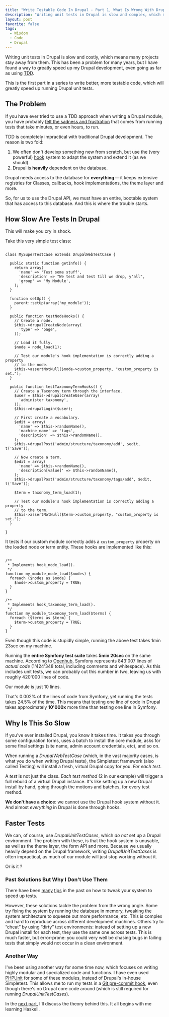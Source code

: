 ```yaml
---
title: "Write Testable Code In Drupal - Part 1, What Is Wrong With Drupal Tests"
description: "Writing unit tests in Drupal is slow and complex, which means many projects stay away from unit tests. This is the first part in a series to write better, more testable code."
layout: post
favorite: false
tags:
  - Wisdom
  - Code
  - Drupal
---
```


Writing unit tests in Drupal is slow and costly, which means many projects stay away from them. This has been a problem for many years, but I have found a way to greatly speed up my Drupal development, even going as far as using <abbr title="Test Driven Development">TDD</abbr>.

This is the first part in a series to write better, more testable code, which will greatly speed up running Drupal unit tests.

## The Problem

If you have ever tried to use a TDD approach when writing a Drupal module, you have probably [felt the sadness and frustration](http://media3.giphy.com/media/Txh1UzI7d0aqs/giphy.gif) that comes from running tests that take minutes, or even hours, to run.

TDD is completely impractical with traditional Drupal development. The reason is two fold:

1. We often don't develop something new from scratch, but use the (very powerful) [hook](https://www.drupal.org/node/292) system to adapt the system and extend it (as we should).
2. Drupal is **heavily** dependent on the database.

Drupal needs access to the database for **everything**&thinsp;&mdash;&thinsp;it keeps extensive registries for Classes, callbacks, hook implementations, the theme layer and more.

So, for us to use the Drupal API, we must have an entire, bootable system that has access to this database. And this is where the trouble starts.

## How Slow Are Tests In Drupal

This will make you cry in shock.

Take this very simple test class:

<pre><code class="language-php">
class MySuperTestCase extends DrupalWebTestCase {

  public static function getInfo() {
    return array(
      'name' => 'Test some stuff',
      'description' => "We test and test till we drop, y'all",
      'group' => 'My Module',
    );
  }

  function setUp() {
    parent::setUp(array('my_module'));
  }

  public function testNodeHooks() {
    // Create a node.
    $this->drupalCreateNode(array(
      'type' => 'page',
    ));

    // Load it fully.
    $node = node_load(1);

    // Test our module's hook implementation is correctly adding a property
    // to the node.
    $this->assertNotNull($node->custom_property, "custom_property is set.");
  }

  public function testTaxonomyTermHooks() {
    // Create a Taxonomy term through the interface.
    $user = $this->drupalCreateUser(array(
      'administer taxonomy',
    ));
    $this->drupalLogin($user);

    // First create a vocabulary.
    $edit = array(
      'name' => $this->randomName(),
      'machine_name' => 'tags',
      'description' => $this->randomName(),
    );
    $this->drupalPost('admin/structure/taxonomy/add', $edit, t('Save'));

    // Now create a term.
    $edit = array(
      'name' => $this->randomName(),
      'description[value]' => $this->randomName(),
    );
    $this->drupalPost('admin/structure/taxonomy/tags/add', $edit, t('Save'));

    $term = taxonomy_term_load(1);

    // Test our module's hook implementation is correctly adding a property
    // to the term.
    $this->assertNotNull($term->custom_property, "custom_property is set.");    
  }

}
</code></pre>

It tests if our custom module correctly adds a `custom_property` property on the loaded node or term entity. These hooks are implemented like this:

<pre><code class="language-php">
/**
 * Implements hook_node_load().
 */
function my_module_node_load($nodes) {
  foreach ($nodes as $node) {
    $node->custom_property = TRUE;
  }
}

/**
 * Implements hook_taxonomy_term_load().
 */
function my_module_taxonomy_term_load($terms) {
  foreach ($terms as $term) {
    $term->custom_property = TRUE;
  }
}
</code></pre>

Even though this code is stupidly simple, running the above test takes 1min 23sec on my machine.

Running the **entire Symfony test suite** takes **5min 20sec** on the same machine. According to [Openhub](http://www.openhub.net/p/symfony/analyses/latest/languages_summary), Symfony represents 843'007 lines of *actual code* (1'424'348 total, including comments and whitespace). As this includes unit tests, we can probably cut this number in two, leaving us with roughly 420'000 lines of code.

Our module is just 10 lines.

That's 0.002% of the lines of code from Symfony, yet running the tests takes 24.5% of the time. This means that testing one line of code in Drupal takes approximately **10'000x** more time than testing one line in Symfony.

## Why Is This So Slow

If you've ever installed Drupal, you know it takes time. It takes you through some configuration forms, uses a batch to install the core module, asks for some final settings (site name, admin account credentials, etc), and so on.

When running a *DrupalWebTestCase* (which, in the vast majority cases, is what you do when writing Drupal tests), the Simpletest framework (also called Testing) will install a fresh, virtual Drupal copy for you. *For each test*.

A *test* is not just the class. *Each test method* (2 in our example) will trigger a full rebuild of a virtual Drupal instance. It's like setting up a new Drupal install by hand, going through the motions and batches, for every test method.

**We don't have a choice**: we cannot use the Drupal hook system without it. And almost *everything* in Drupal is done through hooks.

## Faster Tests

We can, of course, use *DrupalUnitTestCases*, which *do not* set up a Drupal environment. The problem with these, is that the hook system is unusable, as well as the theme layer, the form API and more. Because we usually heavily depend on the Drupal framework, writing *DrupalUnitTestCases* is often impractical, as much of our module will just stop working without it.

Or is it ?

### Past Solutions But Why I Don't Use Them

There have been [many](https://www.drupal.org/node/466972) [tips](http://www.jacobsingh.name/content/test-driven-development-drupal-possible) in the past on how to tweak your system to speed up tests.

However, these solutions tackle the problem from the wrong angle. Some try fixing the system by running the database in memory, tweaking the system architecture to squeeze out more performance, etc. This is complex and hard to reproduce across different development machines. Others try to &ldquo;cheat&rdquo; by using &ldquo;dirty&rdquo; test environments: instead of setting up a new Drupal install for each test, they use the same one across tests. This is much faster, but error-prone: you could very well be chasing bugs in failing tests that simply would not occur in a clean environment.

### Another Way

I've been using another way for some time now, which focuses on writing highly modular and specialized code and functions. I have even used [PHPUnit](http://phpunit.de) for some of these modules, instead of Drupal's in-house Simpletest. This allows me to run my tests in a [Git pre-commit hook](/lore/2014/07/14/how-git-hooks-made-me-a-better-and-more-lovable-developer/), even though there's no Drupal core code around (which is still required for running *DrupalUnitTestCases*).

In the [next part](/lore/2014/07/23/write-testable-code-in-drupal-part-2/), I'll discuss the theory behind this. It all begins with me learning Haskell.
